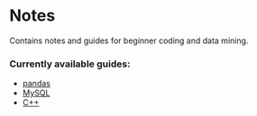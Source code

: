 # Notes
Contains notes and guides for beginner coding and data mining.

### Currently available guides:
- [pandas](pandas_Data_Mining.md)
- [MySQL](MySQL_Data_Mining.md)
- [C++](C++_Beginner's_Guide.md)
